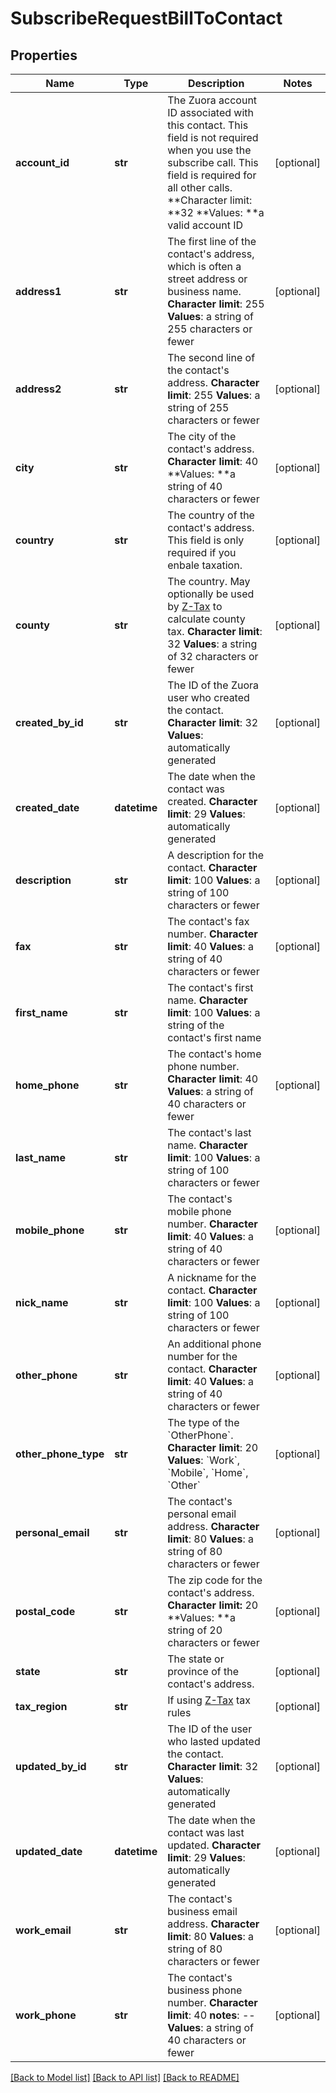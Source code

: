 # SubscribeRequestBillToContact

## Properties
Name | Type | Description | Notes
------------ | ------------- | ------------- | -------------
**account_id** | **str** |  The Zuora account ID associated with this contact. This field is not required when you use the subscribe call. This field is required for all other calls. **Character limit: **32 **Values: **a valid account ID  | [optional] 
**address1** | **str** |  The first line of the contact&#39;s address, which is often a street address or business name.   **Character limit**: 255   **Values**: a string of 255 characters or fewer  | [optional] 
**address2** | **str** |  The second line of the contact&#39;s address.   **Character limit**: 255   **Values**: a string of 255 characters or fewer  | [optional] 
**city** | **str** |  The city of the contact&#39;s address.   **Character limit**: 40 **Values: **a string of 40 characters or fewer  | [optional] 
**country** | **str** |  The country of the contact&#39;s address. This field is only required if you enbale taxation.  | [optional] 
**county** | **str** |  The country. May optionally be used by [Z-Tax](/C_Zuora_User_Guides/A_Billing_and_Payments/I_Taxes/Z-Tax) to calculate county tax.   **Character limit**: 32   **Values**: a string of 32 characters or fewer  | [optional] 
**created_by_id** | **str** | The ID of the Zuora user who created the contact.  **Character limit**: 32   **Values**: automatically generated  | [optional] 
**created_date** | **datetime** | The date when the contact was created.  **Character limit**: 29   **Values**: automatically generated  | [optional] 
**description** | **str** |  A description for the contact.   **Character limit**: 100   **Values**: a string of 100 characters or fewer  | [optional] 
**fax** | **str** |  The contact&#39;s fax number.   **Character limit**: 40   **Values**: a string of 40 characters or fewer  | [optional] 
**first_name** | **str** |  The contact&#39;s first name.   **Character limit**: 100   **Values**: a string of the contact&#39;s first name  | 
**home_phone** | **str** |  The contact&#39;s home phone number.   **Character limit**: 40   **Values**: a string of 40 characters or fewer  | [optional] 
**last_name** | **str** |  The contact&#39;s last name.   **Character limit**: 100   **Values**: a string of 100 characters or fewer  | 
**mobile_phone** | **str** |  The contact&#39;s mobile phone number.   **Character limit**: 40   **Values**: a string of 40 characters or fewer  | [optional] 
**nick_name** | **str** |  A nickname for the contact.   **Character limit**: 100   **Values**: a string of 100 characters or fewer  | [optional] 
**other_phone** | **str** |  An additional phone number for the contact.   **Character limit**: 40   **Values**: a string of 40 characters or fewer  | [optional] 
**other_phone_type** | **str** | The type of the &#x60;OtherPhone&#x60;.  **Character limit**: 20   **Values**: &#x60;Work&#x60;, &#x60;Mobile&#x60;, &#x60;Home&#x60;, &#x60;Other&#x60;  | [optional] 
**personal_email** | **str** |  The contact&#39;s personal email address.   **Character limit**: 80   **Values**: a string of 80 characters or fewer  | [optional] 
**postal_code** | **str** |  The zip code for the contact&#39;s address. **Character limit:** 20 **Values: **a string of 20 characters or fewer  | [optional] 
**state** | **str** |  The state or province of the contact&#39;s address.  | [optional] 
**tax_region** | **str** | If using [Z-Tax](https://knowledgecenter.zuora.com/CB_Billing/J_Billing_Operations/L_Taxes/A_Z-Tax) tax rules  | [optional] 
**updated_by_id** | **str** |  The ID of the user who lasted updated the contact.   **Character limit**: 32   **Values**: automatically generated  | [optional] 
**updated_date** | **datetime** |  The date when the contact was last updated.   **Character limit**: 29   **Values**: automatically generated  | [optional] 
**work_email** | **str** |  The contact&#39;s business email address.   **Character limit**: 80   **Values**: a string of 80 characters or fewer  | [optional] 
**work_phone** | **str** |  The contact&#39;s business phone number.   **Character limit**: 40 **notes**: --   **Values**: a string of 40 characters or fewer  | [optional] 

[[Back to Model list]](../README.md#documentation-for-models) [[Back to API list]](../README.md#documentation-for-api-endpoints) [[Back to README]](../README.md)


